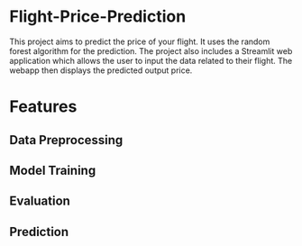 # Flight-Price-Prediction
 This project aims to predict the price of your flight. It uses the random forest algorithm for the prediction. The project also includes a Streamlit web application which allows the user to input the data related to their flight. The webapp then displays the predicted output price.

 # Features
 ## Data Preprocessing
 ## Model Training
 ## Evaluation
 ## Prediction
